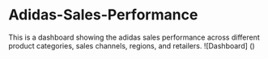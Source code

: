 # Adidas-Sales-Performance
This is a dashboard showing the adidas sales performance across different product categories, sales channels, regions, and retailers.
![Dashboard] ()
